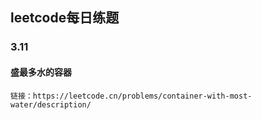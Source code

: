 ## leetcode每日练题

### 3.11

#### 盛最多水的容器
    链接：https://leetcode.cn/problems/container-with-most-water/description/
